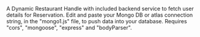 A Dynamic Restaurant Handle with included backend service to fetch user details for Reservation. Edit and paste your Mongo DB or atlas connection string, in the "mongo1.js" file, to push data into your database.
Requires "cors", "mongoose", "express" and "bodyParser".
